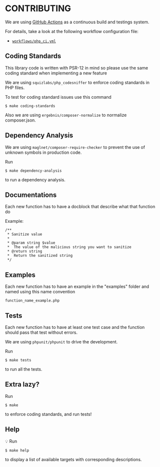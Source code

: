 # CONTRIBUTING

We are using [GitHub Actions](https://github.com/features/actions) as a continuous build and testings system.

For details, take a look at the following workflow configuration file:

- [`workflows/php_ci.yml`](workflows/php_ci.yml)

## Coding Standards

This library code is written with PSR-12 in mind so please use the same coding standard when implementing a new feature

We are using `squizlabs/php_codesniffer` to enforce coding standards in PHP files.

To test for coding standard issues use this command

```
$ make coding-standards
```

Also we are using `ergebnis/composer-normalize` to normalize composer.json.

## Dependency Analysis

We are using `maglnet/composer-require-checker` to prevent the use of unknown symbols in production code.

Run

```
$ make dependency-analysis
```

to run a dependency analysis.

## Documentations

Each new function has to have a docblock that describe what that function do

Example:

```
/**
 * Sanitize value
 *
 * @param string $value
 *  The value of the malicious string you want to sanitize
 * @return string
 *  Return the sanitized string
 */
```

## Examples

 Each new function has to have an example in the "examples" folder and named using this name convention
 
 ``` function_name_example.php ```

## Tests

Each new function has to have at least one test case and the function should pass that test without errors.

We are using `phpunit/phpunit` to drive the development.

Run

```
$ make tests
```

to run all the tests.

## Extra lazy?

Run

```
$ make
```

to enforce coding standards, and run tests!

## Help

:bulb: Run

```
$ make help
```

to display a list of available targets with corresponding descriptions.
